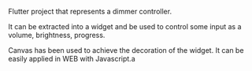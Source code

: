Flutter project that represents a dimmer controller.

It can be extracted into a widget and be used to control some input
as a volume, brightness, progress.

Canvas has been used to achieve the decoration of the widget.
It can be easily applied in WEB with Javascript.a

